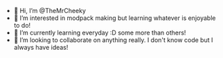 - 👋 Hi, I’m @TheMrCheeky
- 👀 I’m interested in modpack making but learning whatever is enjoyable to do!
- 🌱 I’m currently learning everyday :D some more than others!
- 💞️ I’m looking to collaborate on anything really. I don't  know code but I always have ideas!

<!---
TheMrCheeky/TheMrCheeky is a ✨ special ✨ repository because its `README.md` (this file) appears on your GitHub profile.
You can click the Preview link to take a look at your changes.
--->
